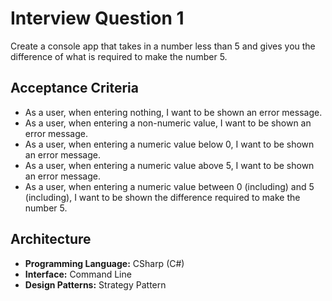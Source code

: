# Interview Question 1
Create a console app that takes in a number less than 5 and gives you the difference of what is required to make the number 5.

## Acceptance Criteria

* As a user, when entering nothing, I want to be shown an error message.
* As a user, when entering a non-numeric value, I want to be shown an error message.
* As a user, when entering a numeric value below 0, I want to be shown an error message.
* As a user, when entering a numeric value above 5, I want to be shown an error message.
* As a user, when entering a numeric value between 0 (including) and 5 (including), I want to be shown the difference required to make the number 5.

## Architecture

* **Programming Language:** CSharp (C#)
* **Interface:** Command Line
* **Design Patterns:** Strategy Pattern
